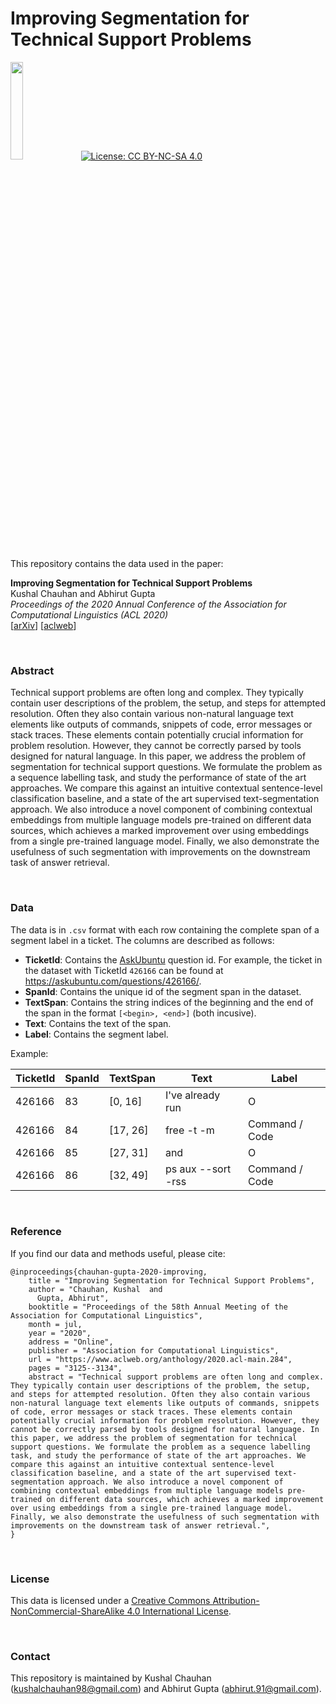 # Improving Segmentation for Technical Support Problems

<img src="https://aaai.org/Conferences/AAAI-19/wp-content/uploads/2018/11/ibm_research_ai.png" width="20%"> &nbsp; [![License: CC BY-NC-SA 4.0](https://img.shields.io/badge/License-CC%20BY--NC--SA%204.0-lightgrey.svg)](https://creativecommons.org/licenses/by-nc-sa/4.0/)



This repository contains the data used in the paper:

**Improving Segmentation for Technical Support Problems** <br>
Kushal Chauhan and Abhirut Gupta <br>
*Proceedings of the 2020 Annual Conference of the Association for Computational Linguistics (ACL 2020)* <br>
[[arXiv](https://arxiv.org/abs/2005.11055)]  [[aclweb](https://www.aclweb.org/anthology/2020.acl-main.284/)]

<!-- [[Full Text]()] -->

<br>

### Abstract

Technical support problems are often long and complex. They typically contain user descriptions of the problem, the setup, and steps for attempted resolution. Often they also contain various non-natural language text elements like outputs of commands, snippets of code, error messages or stack traces. These elements contain potentially crucial information for problem resolution. However, they cannot be correctly parsed by tools designed for natural language. In this paper, we address the problem of segmentation for technical support questions. We formulate the problem as a sequence labelling task, and study the performance of state of the art approaches. We compare this against an intuitive contextual sentence-level classification baseline, and a state of the art supervised text-segmentation approach. We also introduce a novel component of combining contextual embeddings from multiple language models pre-trained on different data sources, which achieves a marked improvement over using embeddings from a single pre-trained language model. Finally, we also demonstrate the usefulness of such segmentation with improvements on the downstream task of answer retrieval.

<br>

### Data

The data is in `.csv` format with each row containing the complete span of a segment label in a ticket. The columns are described as follows:

- **TicketId**: Contains the [AskUbuntu](https://askubuntu.com/questions) question id. For example, the ticket in the dataset with TicketId `426166` can be found at https://askubuntu.com/questions/426166/.
- **SpanId**: Contains the unique id of the segment span in the dataset.
- **TextSpan**: Contains the string indices of the beginning and the end of the span in the format `[<begin>, <end>]` (both incusive).
- **Text**: Contains the text of the span.
- **Label**: Contains the segment label.

Example:

| TicketId | SpanId | TextSpan   | Text                | Label          |
| -------- | ------ | ---------- | ------------------- | -------------- |
| 426166   | 83     | [0, 16]    | I've already run    | O              |
| 426166   | 84     | [17, 26]   | free -t -m          | Command / Code |
| 426166   | 85     | [27, 31]   |  and                | O              |
| 426166   | 86     | [32, 49]   | ps aux --sort -rss  | Command / Code |

<br>

### Reference

If you find our data and methods useful, please cite:
```
@inproceedings{chauhan-gupta-2020-improving,
    title = "Improving Segmentation for Technical Support Problems",
    author = "Chauhan, Kushal  and
      Gupta, Abhirut",
    booktitle = "Proceedings of the 58th Annual Meeting of the Association for Computational Linguistics",
    month = jul,
    year = "2020",
    address = "Online",
    publisher = "Association for Computational Linguistics",
    url = "https://www.aclweb.org/anthology/2020.acl-main.284",
    pages = "3125--3134",
    abstract = "Technical support problems are often long and complex. They typically contain user descriptions of the problem, the setup, and steps for attempted resolution. Often they also contain various non-natural language text elements like outputs of commands, snippets of code, error messages or stack traces. These elements contain potentially crucial information for problem resolution. However, they cannot be correctly parsed by tools designed for natural language. In this paper, we address the problem of segmentation for technical support questions. We formulate the problem as a sequence labelling task, and study the performance of state of the art approaches. We compare this against an intuitive contextual sentence-level classification baseline, and a state of the art supervised text-segmentation approach. We also introduce a novel component of combining contextual embeddings from multiple language models pre-trained on different data sources, which achieves a marked improvement over using embeddings from a single pre-trained language model. Finally, we also demonstrate the usefulness of such segmentation with improvements on the downstream task of answer retrieval.",
}
```

<br>

### License

This data is licensed under a [Creative Commons Attribution-NonCommercial-ShareAlike 4.0 International License](https://creativecommons.org/licenses/by-nc-sa/4.0/).

<br>

### Contact

This repository is maintained by Kushal Chauhan (kushalchauhan98@gmail.com) and Abhirut Gupta (abhirut.91@gmail.com).
